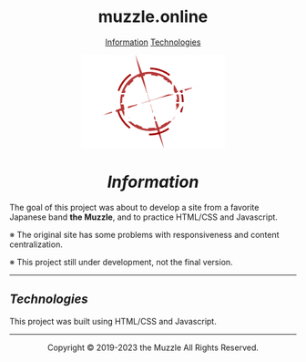 <h1 align="center">muzzle.online</h1>
<p align="center">
    <a href="#info">Information</a>
    <a href="#tech">Technologies</a>
</p>

<p align="center">
    <img src="./muzzle/TheMuzzleLogo4W.png" width="50%" height="50%" alt="the Muzzle">
</p>

<h1 align="center" id="info">
    <em>Information</em>
</h1>
<p>The goal of this project was about to develop a site from a favorite Japanese band <b>the Muzzle</b>, and to practice HTML/CSS and Javascript.</p>
<p>※ The original site has some problems with responsiveness and content centralization.</p>
<p>※ This project still under development, not the final version.</p>
<hr>
<h2>
    <em>Technologies</em>
</h2>
<p>This project was built using HTML/CSS and Javascript.</p>
<hr>

<p align="center">Copyright © 2019-2023 the Muzzle All Rights Reserved.</p>